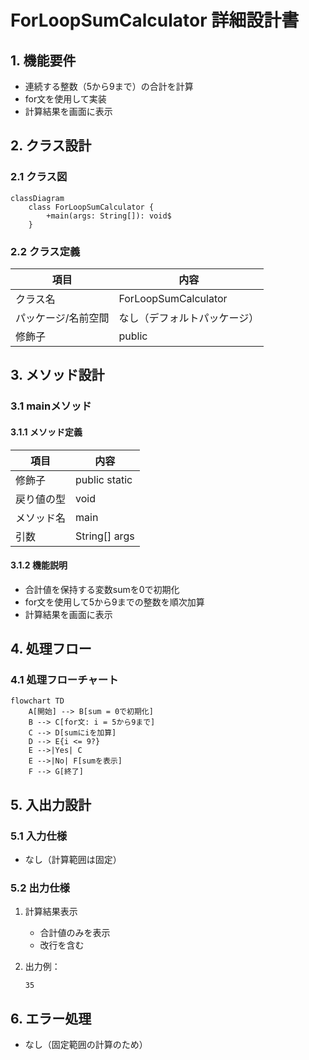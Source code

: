 # ForLoopSumCalculator 詳細設計書

## 1. 機能要件

- 連続する整数（5から9まで）の合計を計算
- for文を使用して実装
- 計算結果を画面に表示

## 2. クラス設計

### 2.1 クラス図

```mermaid
classDiagram
    class ForLoopSumCalculator {
        +main(args: String[]): void$
    }
```

### 2.2 クラス定義

| 項目 | 内容 |
|------|------|
| クラス名 | ForLoopSumCalculator |
| パッケージ/名前空間 | なし（デフォルトパッケージ） |
| 修飾子 | public |

## 3. メソッド設計

### 3.1 mainメソッド

#### 3.1.1 メソッド定義

| 項目 | 内容 |
|------|------|
| 修飾子 | public static |
| 戻り値の型 | void |
| メソッド名 | main |
| 引数 | String[] args |

#### 3.1.2 機能説明

- 合計値を保持する変数sumを0で初期化
- for文を使用して5から9までの整数を順次加算
- 計算結果を画面に表示

## 4. 処理フロー

### 4.1 処理フローチャート

```mermaid
flowchart TD
    A[開始] --> B[sum = 0で初期化]
    B --> C[for文: i = 5から9まで]
    C --> D[sumにiを加算]
    D --> E{i <= 9?}
    E -->|Yes| C
    E -->|No| F[sumを表示]
    F --> G[終了]
```

## 5. 入出力設計

### 5.1 入力仕様

- なし（計算範囲は固定）

### 5.2 出力仕様

1. 計算結果表示
   - 合計値のみを表示
   - 改行を含む

1. 出力例：

   ```text
   35
   ```

## 6. エラー処理

- なし（固定範囲の計算のため）
